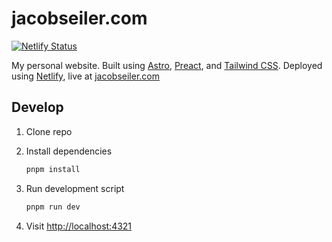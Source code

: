 # jacobseiler.com

[![Netlify Status](https://api.netlify.com/api/v1/badges/7f81d9ad-6d45-4635-b89d-8186963509ce/deploy-status)](https://app.netlify.com/sites/jacobseiler/deploys)

My personal website. Built using [Astro](https://astro.build/), [Preact](https://preactjs.com/), and [Tailwind CSS](https://tailwindcss.com/). Deployed using [Netlify](https://www.netlify.com/), live at [jacobseiler.com](https://jacobseiler.com)

## Develop

1. Clone repo

1. Install dependencies

    ```bash
    pnpm install
    ```

1. Run development script

    ```bash
    pnpm run dev
    ```

1. Visit <http://localhost:4321>
